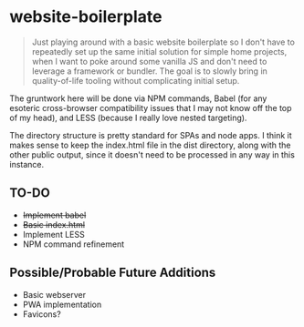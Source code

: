# website-boilerplate

> Just playing around with a basic website boilerplate so I don't have to repeatedly set up the same initial solution for simple home projects, when I want to poke around some vanilla JS and don't need to leverage a framework or bundler. The goal is to slowly bring in quality-of-life tooling without complicating initial setup.

The gruntwork here will be done via NPM commands, Babel (for any esoteric cross-browser compatibility issues that I may not know off the top of my head), and LESS (because I really love nested targeting).

The directory structure is pretty standard for SPAs and node apps. I think it makes sense to keep the index.html file in the dist directory, along with the other public output, since it doesn't need to be processed in any way in this instance.

## TO-DO

- ~~Implement babel~~
- ~~Basic index.html~~
- Implement LESS
- NPM command refinement

## Possible/Probable Future Additions

- Basic webserver
- PWA implementation
- Favicons?
